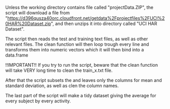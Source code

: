 Unless the working directory contains file called "projectData.ZIP",
the script will download a file from "https://d396qusza40orc.cloudfront.net/getdata%2Fprojectfiles%2FUCI%20HAR%20Dataset.zip",
and then unzips it into directory called "UCI HAR Dataset".

The script then  reads the test and training text files, as well as other relevant files.
The clean function will then loop trough every line and transforms them into numeric vectors
which it will then bind into a data.frame

!!IMPORTANT!!
If you try to run the script, beware that the clean function will take VERY
long time to clean the train_x.txt file.

After that the script subsets the and leaves only the columns for mean 
and standard deviation, as well as clen the column names.

The last part of the script will make a tidy dataset giving the average
for every subject by every activity.


